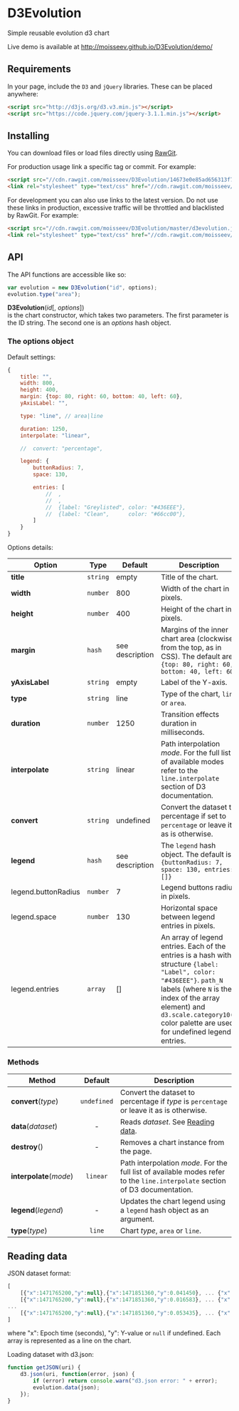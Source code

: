 # D3Evolution
Simple reusable evolution d3 chart

Live demo is available at http://moisseev.github.io/D3Evolution/demo/

## Requirements

In your page, include the `D3` and `jQuery` libraries. These can be placed anywhere:
```html
<script src="http://d3js.org/d3.v3.min.js"></script>
<script src="https://code.jquery.com/jquery-3.1.1.min.js"></script>
```

## Installing

You can download files or load files directly using [RawGit](https://rawgit.com/).

For production usage link a specific tag or commit. For example:
```html
<script src="//cdn.rawgit.com/moisseev/D3Evolution/14673e0e85ad656313f76f0071f1dee33b521606/d3evolution.js"></script>
<link rel="stylesheet" type="text/css" href="//cdn.rawgit.com/moisseev/D3Evolution/14673e0e85ad656313f76f0071f1dee33b521606/d3evolution.css">
```
For development you can also use links to the latest version. Do not use these links in production, excessive traffic will be throttled and blacklisted by RawGit. For example:
```html
<script src="//cdn.rawgit.com/moisseev/D3Evolution/master/d3evolution.js"></script>
<link rel="stylesheet" type="text/css" href="//cdn.rawgit.com/moisseev/D3Evolution/master/d3evolution.css">
```

## API

The API functions are accessible like so:
```javascript
var evolution = new D3Evolution("id", options);
evolution.type("area");
```

**D3Evolution**(_id_[, _options_])    
is the chart constructor, which takes two parameters. The first parameter is the ID string. The second one is an _options_ hash object. 

### The options object

Default settings:
```javascript
{
    title: "",
    width: 800,
    height: 400,
    margin: {top: 80, right: 60, bottom: 40, left: 60},
    yAxisLabel: "",

    type: "line", // area|line

    duration: 1250,
    interpolate: "linear",

    //  convert: "percentage",

    legend: {
        buttonRadius: 7,
        space: 130,

        entries: [
            //  ,
            //  ,
            //  {label: "Greylisted", color: "#436EEE"},
            //  {label: "Clean",      color: "#66cc00"},
        ]
    }
}
```

Options details:

Option | Type | Default | Description
---| --- | --- | ---
**title**       | `string` | empty | Title of the chart.
**width**       | `number` | 800 | Width of the chart in pixels.
**height**      | `number` | 400 | Height of the chart in pixels.
**margin**      | `hash`   | see description | Margins of the inner chart area (clockwise from the top, as in CSS). The default are `{top: 80, right: 60, bottom: 40, left: 60}`
**yAxisLabel**  | `string` | empty | Label of the Y-axis.
**type**        | `string` | line | Type of the chart, `line` or `area`.
**duration**    | `number` | 1250 | Transition effects duration in milliseconds.
**interpolate** | `string` | linear | Path interpolation _mode_. For the full list of available modes refer to the `line.interpolate` section of D3 documentation.
**convert**     | `string` | undefined | Convert the dataset to percentage if set to `percentage` or leave it as is otherwise.
**legend**      | `hash` | see description | The `legend` hash object. The default is `{buttonRadius: 7, space: 130, entries: []}`
legend.buttonRadius | `number` | 7 | Legend buttons radius in pixels.
legend.space   | `number` | 130 | Horizontal space between legend entries in pixels.
legend.entries | `array` | [] | An array of legend entries. Each of the entries is a hash with structure `{label: "Label", color: "#436EEE"}`. `path_N` labels (where `N` is the index of the array element) and `d3.scale.category10()` color palette are used for undefined legend entries.

### Methods
Method | Default | Description
---| :---: | ---
**convert**(_type_)     | `undefined` | Convert the dataset to percentage if _type_ is `percentage` or leave it as is otherwise.
**data**(_dataset_)     | -        | Reads _dataset_. See [Reading data](#reading-data).
**destroy**()           | -        | Removes a chart instance from the page.
**interpolate**(_mode_) | `linear` | Path interpolation _mode_. For the full list of available modes refer to the `line.interpolate` section of D3 documentation.
**legend**(_legend_)    | -        | Updates the chart legend using a `legend` hash object as an argument.
**type**(_type_)        | `line`   | Chart _type_, `area` or `line`.

## Reading data

JSON dataset format:
```javascript
[
    [{"x":1471765200,"y":null},{"x":1471851360,"y":0.041450}, ... {"x":1471851240,"y":0.0}],
    [{"x":1471765200,"y":null},{"x":1471851360,"y":0.016583}, ... {"x":1471851240,"y":0.0}],
...
    [{"x":1471765200,"y":null},{"x":1471851360,"y":0.053435}, ... {"x":1471851240,"y":0.0}]
]
```
where "x": Epoch time (seconds), "y": Y-value or `null` if undefined.
Each array is represented as a line on the chart.

Loading dataset with d3.json:
```javascript
function getJSON(uri) {
    d3.json(uri, function(error, json) {
        if (error) return console.warn("d3.json error: " + error);
        evolution.data(json);
    });
}
```
